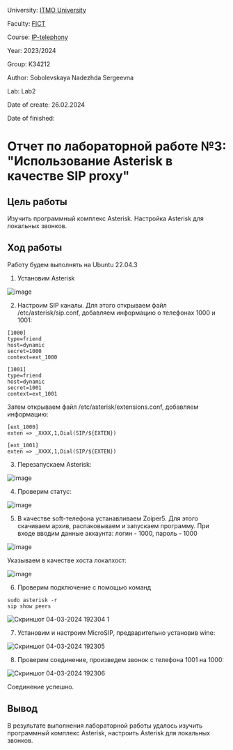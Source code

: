 University: [ITMO University](https://itmo.ru/ru/)

Faculty: [FICT](https://fict.itmo.ru)

Course: [IP-telephony](https://github.com/itmo-ict-faculty/ip-telephony)

Year: 2023/2024

Group: K34212

Author: Sobolevskaya Nadezhda Sergeevna

Lab: Lab2

Date of create: 26.02.2024

Date of finished: 

# Отчет по лабораторной работе №3: "Использование Asterisk в качестве SIP proxy"

## Цель работы
Изучить программный комплекс Asterisk. Настройка Asterisk для локальных звонков.

## Ход работы

Работу будем выполнять на Ubuntu 22.04.3

1. Установим Asterisk

![image](https://github.com/NadiaSob/2023_2024-ip-telephony-k34212-sobolevskaya-n-s/assets/43678322/2cd817fb-4aa1-4fc5-be45-3ee4c3f12eb2)

2. Настроим SIP каналы. Для этого открываем файл /etc/asterisk/sip.conf, добавляем информацию о телефонах 1000 и 1001:

```
[1000]
type=friend
host=dynamic
secret=1000
context=ext_1000

[1001]
type=friend
host=dynamic
secret=1001
context=ext_1001
```

Затем открываем файл /etc/asterisk/extensions.conf, добавляем информацию:

```
[ext_1000]
exten => _XXXX,1,Dial(SIP/${EXTEN})

[ext_1001]
exten => _XXXX,1,Dial(SIP/${EXTEN})
```

3. Перезапускаем Asterisk:

![image](https://github.com/NadiaSob/2023_2024-ip-telephony-k34212-sobolevskaya-n-s/assets/43678322/9dd38549-2326-4876-9ade-b43b059e1835)

4. Проверим статус:

![image](https://github.com/NadiaSob/2023_2024-ip-telephony-k34212-sobolevskaya-n-s/assets/43678322/20a161ec-444d-4d3a-98b6-48e5235ab190)

5. В качестве soft-телефона устанавливаем Zoiper5. Для этого скачиваем архив, распаковываем и запускаем программу. При входе вводим данные аккаунта: логин - 1000, пароль - 1000

![image](https://github.com/NadiaSob/2023_2024-ip-telephony-k34212-sobolevskaya-n-s/assets/43678322/83cf20ca-b22d-417b-a190-c85e7c61b847)

Указываем в качестве хоста локалхост:

![image](https://github.com/NadiaSob/2023_2024-ip-telephony-k34212-sobolevskaya-n-s/assets/43678322/f7fbfc25-f3f7-4b68-b99e-e92ca73309eb)

6. Проверим подключение с помощью команд

```
sudo asterisk -r
sip show peers
```

![Скриншот 04-03-2024 192304 1](https://github.com/NadiaSob/2023_2024-ip-telephony-k34212-sobolevskaya-n-s/assets/43678322/064c6667-b197-4c49-a785-1b4fc4010fea)

7. Установим и настроим MicroSIP, предварительно установив wine:

![Скриншот 04-03-2024 192305](https://github.com/NadiaSob/2023_2024-ip-telephony-k34212-sobolevskaya-n-s/assets/43678322/d3c963e9-5054-4fbb-ba13-b16e6cd34e0f)

8. Проверим соединение, произведем звонок с телефона 1001 на 1000:

![Скриншот 04-03-2024 192306](https://github.com/NadiaSob/2023_2024-ip-telephony-k34212-sobolevskaya-n-s/assets/43678322/564e1482-b522-401a-9917-b698852985ec)

Соединение успешно.

## Вывод
В результате выполнения лабораторной работы удалось изучить программный комплекс Asterisk, настроить Asterisk для локальных звонков.
